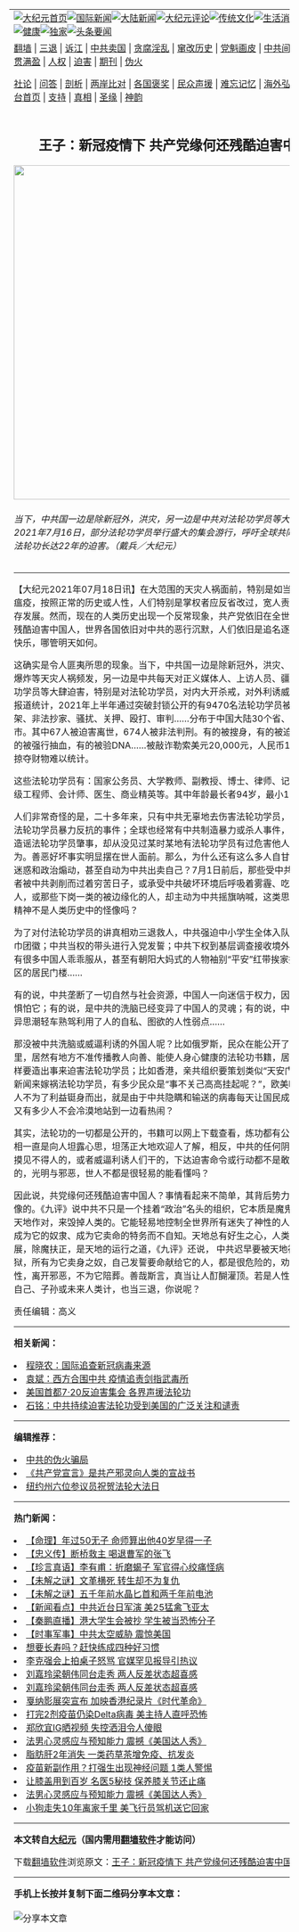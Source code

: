 <a name="1" id="1" target="_blank"></a><span id="1"></span>
<table align=center border="0"><tr><td colspan="2" VALIGN=TOP><a href="https://github.com/vycbrm378/djy/blob/master/gb/nf1351518.md#1"><img src="https://raw.githubusercontent.com/vycbrm378/www/master/t/djy/1.jpg" title="大纪元首页" alt="大纪元首页"></a><a href="https://github.com/vycbrm378/djy/blob/master/gb/n24hr.md#1"><img src="https://raw.githubusercontent.com/vycbrm378/www/master/t/djy/3.jpg" title="国际新闻" alt="国际新闻"></a><a href="https://github.com/vycbrm378/djy/blob/master/gb/nsc413.md#1"><img src="https://raw.githubusercontent.com/vycbrm378/www/master/t/djy/4.jpg" title="大陆新闻" alt="大陆新闻"></a><a href="https://github.com/vycbrm378/djy/blob/master/gb/news392.md#1"><img src="https://raw.githubusercontent.com/vycbrm378/www/master/t/djy/5.jpg" title="大纪元评论" alt="大纪元评论"></a><a href="https://github.com/vycbrm378/djy/blob/master/gb/news2007.md#1"><img src="https://raw.githubusercontent.com/vycbrm378/www/master/t/djy/6.jpg" title="传统文化" alt="传统文化"></a><a href="https://github.com/vycbrm378/djy/blob/master/gb/news2008.md#1"><img src="https://raw.githubusercontent.com/vycbrm378/www/master/t/djy/7.jpg" title="生活消费" alt="生活消费"></a><a href="https://github.com/vycbrm378/djy/blob/master/gb/ncyule.md#1"><img src="https://raw.githubusercontent.com/vycbrm378/www/master/t/djy/8.jpg" title="娱乐休闲" alt="娱乐休闲"></a><a href="https://github.com/vycbrm378/djy/blob/master/gb/nsc1002.md#1"><img src="https://raw.githubusercontent.com/vycbrm378/www/master/t/djy/9.jpg" title="健康" alt="健康"></a><a href="https://github.com/vycbrm378/djy/blob/master/gb/nf6092.md#1"><img src="https://raw.githubusercontent.com/vycbrm378/www/master/t/djy/10a.jpg" title="独家" alt="独家"></a><a href="https://github.com/vycbrm378/djy/blob/master/gb/nf4514.md#1"><img src="https://raw.githubusercontent.com/vycbrm378/www/master/t/djy/12a.jpg" title="头条要闻" alt="头条要闻"></a></td></tr>
<tr><td colspan="2" VALIGN=TOP><a target="_blank" href="https://github.com/vycbrm378/www/blob/master/README.md?zsrh#1">翻墙</a> | <a target="_blank" href="https://github.com/vycbrm378/djy/blob/master/gb/nf5657.md#1">三退</a> | <a target="_blank" href="https://github.com/vycbrm378/djy/blob/master/gb/nf6124.md#1">诉江</a> | <a target="_blank" href="https://github.com/vycbrm378/djy/blob/master/gb/nf1176117.md#1">中共卖国</a> | <a target="_blank" href="https://github.com/vycbrm378/djy/blob/master/gb/nf5773.md#1">贪腐淫乱</a> | <a target="_blank" href="https://github.com/vycbrm378/djy/blob/master/gb/nf1176115.md#1">窜改历史</a> | <a target="_blank" href="https://github.com/vycbrm378/djy/blob/master/gb/nf1176107.md#1">党魁画皮</a> | <a target="_blank" href="https://github.com/vycbrm378/djy/blob/master/gb/nf1320400.md#1">中共间谍</a> | <a target="_blank" href="https://github.com/vycbrm378/djy/blob/master/gb/nf1176114.md#1">破坏传统</a> | <a target="_blank" href="https://github.com/vycbrm378/ntdtv/blob/master/gb/prog447_1.md#1">恶贯满盈</a> | <a target="_blank" href="https://github.com/vycbrm378/djy/blob/master/gb/ncid278.md#1">人权</a> | <a target="_blank" href="https://github.com/vycbrm378/djy/blob/master/gb/nf1176111.md#1">迫害</a> | <a target="_blank" href="https://gitlab.com/szzdlab/mh-qikan/blob/master/README.md#1">期刊</a> | <a target="_blank" href="https://github.com/vycbrm378/djy/blob/master/gb/nf5562.md#1">伪火</a></p><p><a target="_blank" href="https://github.com/vycbrm378/djy/blob/master/gb/9p.md#1">社论</a> | <a target="_blank" href="https://github.com/vycbrm378/djy/blob/master/gb/nf4378.md#1">问答</a> | <a target="_blank" href="https://github.com/vycbrm378/djy/blob/master/gb/nf5792.md#1">剖析</a> | <a target="_blank" href="https://github.com/vycbrm378/djy/blob/master/gb/nf5735.md#1">两岸比对</a> | <a target="_blank" href="https://github.com/vycbrm378/djy/blob/master/gb/nf6119.md#1">各国褒奖</a> | <a target="_blank" href="https://github.com/vycbrm378/djy/blob/master/gb/nf6120.md#1">民众声援</a> | <a target="_blank" href="https://github.com/vycbrm378/djy/blob/master/gb/nf1188594.md#1">难忘记忆</a> | <a target="_blank" href="https://github.com/vycbrm378/djy/blob/master/gb/nf3180.md#1">海外弘传</a> | <a target="_blank" href="https://github.com/vycbrm378/djy/blob/master/gb/nf5410.md#1">万人上访</a> | <a target="_blank" href="https://github.com/vycbrm378/www/blob/master/README.md?zsrh#1">平台首页</a> | <a target="_blank" href="https://github.com/vycbrm378/djy/blob/master/gb/nf4386.md#1">支持</a> | <a target="_blank" href="https://github.com/vycbrm378/djy/blob/master/gb/nf4389.md#1">真相</a> | <a target="_blank" href="https://github.com/vycbrm378/djy/blob/master/gb/nf5790.md#1">圣缘</a> | <a target="_blank" href="https://github.com/vycbrm378/djy/blob/master/gb/nf4786.md#1">神韵</a></td></tr>
<tr><td VALIGN=TOP width="626"><h2 align=center>王子：新冠疫情下 共产党缘何还残酷迫害中国人</h2>
<img width="600" src="https://i.epochtimes.com/assets/uploads/2021/07/id13096681-2107161524011973-1-.jpeg" />
<h6>当下，中共国一边是除新冠外，洪灾，另一边是中共对法轮功学员等大肆迫害。图：2021年7月16日，部分法轮功学员举行盛大的集会游行，呼吁全球共同制止中共对法轮功长达22年的迫害。（戴兵／大纪元）
</h6>
<hr>
	<p>【大纪元2021年07月18日讯】在大范围的天灾人祸面前，特别是如当下天天死人的瘟疫，按照正常的历史或人性，人们特别是掌权者应反省改过，宽人责己，以谋求生存发展。然而，现在的人类历史出现一个反常现象，共产党依旧在全世界耀武扬霸，残酷迫害中国人，世界各国依旧对中共的恶行沉默，人们依旧是追名逐利，只图眼前快乐，哪管明天如何。</p>
<p>这确实是令人匪夷所思的现象。当下，中共国一边是除新冠外，<ahref="https://github.com/vycbrm378/djy/blob/master/gb/tag/%E6%B4%AA%E7%81%BE.md#1">洪灾</a>、酷暑、<ahref="https://github.com/vycbrm378/djy/blob/master/gb/tag/%E8%B9%8B%E6%A5%BC.md#1">蹋楼</a>、爆炸等天灾人祸频发，另一边是中共每天对正义媒体人、上访人员、疆人港民、<ahref="https://github.com/vycbrm378/djy/blob/master/gb/tag/%E6%B3%95%E8%BD%AE%E5%8A%9F%E5%AD%A6%E5%91%98.md#1">法轮功学员</a>等大肆迫害，特别是对法轮功学员，对内大开杀戒，对外利诱威逼。据明慧网报道统计，2021年上半年通过突破封锁公开的有9470名法轮功学员被中共当局绑架、非法抄家、骚扰、关押、殴打、审判……分布于中国大陆30个省、自治区、直辖市。其中67人被迫害离世，674人被非法判刑。有的被搜身，有的被迫离家流浪，有的被强行抽血，有的被验DNA……被敲诈勒索美元20,000元，人民币1,942,553元，掠夺财物难以统计。</p>
<p>这些<ahref="https://github.com/vycbrm378/djy/blob/master/gb/tag/%E6%B3%95%E8%BD%AE%E5%8A%9F%E5%AD%A6%E5%91%98.md#1">法轮功学员</a>有：国家公务员、大学教师、副教授、博士、律师、记者、警察、高级工程师、会计师、医生、商业精英等。其中年龄最长者94岁，最小12岁。</p>
<p>人们非常奇怪的是，二十多年来，只有中共无辜地去伤害法轮功学员，从来没见过有法轮功学员<ahref="https://github.com/vycbrm378/djy/blob/master/gb/tag/%E6%9A%B4%E5%8A%9B%E5%8F%8D%E6%8A%97.md#1">暴力反抗</a>的事件；全球也经常有中共制造暴力或杀人事件，只有中共诽谤造谣法轮功学员肇事，却从没见过某时某地有法轮功学员有过危害他人或集体的行为。善恶好坏事实明显摆在世人面前。那么，为什么还有这么多人自甘沉迷于中共的迷惑和政治煽动，甚至自动为中共出卖自己？7月1日前后，那些受中共伤害过的，或者被中共剥削而过着穷苦日子，或承受中共破坏环境后呼吸着雾霾、吃着地沟油的人，或那些下岗一类的被边缘化的人，却主动为中共摇旗呐喊，这类思维或分裂式的精神不是人类历史中的怪像吗？</p>
<p>为了对付法轮功学员的讲真相劝三退救人，中共强迫中小学生全体入队入团并挂红领巾团徽；中共当权的带头进行入党发誓；中共下权到基层调查接收境外电话者……就有很多中国人乖乖服从，甚至有朝阳大妈式的人物袖别“平安”红带挨家挨户的去敲小区的居民门楼……</p>
<p>有的说，中共垄断了一切自然与社会资源，中国人一向迷信于权力，因此有大量的人惧怕它；有的说，是中共的洗脑已经变异了中国人的灵魂；有的说，中共利用现代变异思潮轻车熟驾利用了人的自私、图欲的人性弱点……</p>
<p>那没被中共洗脑或威逼利诱的外国人呢？比如俄罗斯，民众在能公开了解真相的环境里，居然有地方不准传播教人向善、能使人身心健康的法轮功书籍，居然也如中共一样要造出事来迫害法轮功学员；比如香港，亲共组织要策划类似“天安门自焚”暴力伪新闻来嫁祸法轮功学员，有多少民众是“事不关己高高挂起呢？”，欧美呢？又有多少人不为了利益铤身而出，就是由于中共隐瞒和输送的病毒每天让国民成千上百死去，又有多少人不会冷漠地站到一边看热闹？</p>
<p>其实，法轮功的一切都是公开的，书籍可以网上下载查看，炼功都有公开的点，讲真相一直是向人坦露心思，坦荡正大地欢迎人了解，相反，中共的任何阴谋都是偷偷摸摸见不得人的，或者威逼利诱人们干的，下达迫害命令或行动都不是敢让社会知道的，光明与邪恶，世人不都是很轻易的能看懂吗？</p>
<p>因此说，共党缘何还残酷迫害中国人？事情看起来不简单，其背后势力不是人所能想像的。《九评》说中共不只是一个挂着“政治”名头的组织，它本质是魔鬼，专门与神佛天地作对，来毁掉人类的。它能轻易地控制全世界所有迷失了神性的人，轻易地让人成为它的奴隶、成为它卖命的特务而不自知。天地总有好生之心，人类总要延续发展，除魔扶正，是天地的运行之道，《九评》还说， 中共迟早要被天地神佛打入地狱，所有为它卖身之奴，自己发誓要命献给它的人，都是很危险的，劝人能醒悟本性，离开邪恶，不为它陪葬。善哉斯言，真当让人酊醐灌顶。若是人性良知尚存，为自己、子孙或未来人类计，也当三退，你说呢？</p>
<p>责任编辑：高义</p>
	
<hr>


<strong>相关新闻：</strong>
<li><a href="https://github.com/vycbrm378/djy/blob/master/gb/21/6/2/n12993057.md#1">程晓农：国际追查新冠病毒来源</a></li>
<li><a href="https://github.com/vycbrm378/djy/blob/master/gb/21/6/17/n13028059.md#1">袁斌：西方合围中共 疫情追责剑指武毒所</a></li>
<li><a href="https://github.com/vycbrm378/djy/blob/master/gb/21/7/16/n13093900.md#1">美国首都7·20反迫害集会 各界声援法轮功</a></li>
<li><a href="https://github.com/vycbrm378/djy/blob/master/gb/21/7/17/n13095076.md#1">石铭：中共持续迫害法轮功受到美国的广泛关注和谴责</a></li>
<hr>


<strong>编辑推荐：</strong>
<li><a href="https://github.com/vycbrm378/djy/blob/master/gb/16/1/21/n4622075.md?dfh#1" target="_blank">中共的伪火骗局</a></li><li><a href="https://github.com/tsiac2612/djy/blob/master/gb/18/6/17/n10491587.md#1" target="_blank">《共产党宣言》是共产邪灵向人类的宣战书</a></li><li><a href="https://github.com/tsiac2612/djy/blob/master/gb/19/5/30/n11289569.md#1" target="_blank">纽约州六位参议员祝贺法轮大法日</a></li>
<hr>

<strong>热门新闻：</strong>
<li><a href="https://github.com/vycbrm378/djy/blob/master/gb/21/7/7/n13073680.md#1">【命理】年过50无子 命师算出他40岁早得一子</a></li>
<li><a href="https://github.com/vycbrm378/djy/blob/master/gb/21/7/8/n13077166.md#1">【忠义传】断桥救主 喝退曹军的张飞</a></li>
<li><a href="https://github.com/vycbrm378/djy/blob/master/gb/21/7/11/n13082243.md#1">【珍言真语】李有甫：折磨蝎子 军官得心绞痛怪病</a></li>
<li><a href="https://github.com/vycbrm378/djy/blob/master/gb/21/7/15/n13091924.md#1">【未解之谜】文革横死 转生却不为复仇</a></li>
<li><a href="https://github.com/vycbrm378/djy/blob/master/gb/21/7/9/n13079542.md#1">【未解之谜】五千年前水晶匕首和两千年前电池</a></li>
<li><a href="https://github.com/vycbrm378/djy/blob/master/gb/21/7/16/n13094168.md#1">【新闻看点】中共近台日军演 美25猛禽飞亚太</a></li>
<li><a href="https://github.com/vycbrm378/djy/blob/master/gb/21/7/16/n13094364.md#1">【秦鹏直播】港大学生会被抄 学生被当恐怖分子</a></li>
<li><a href="https://github.com/vycbrm378/djy/blob/master/gb/21/7/17/n13094978.md#1">【时事军事】中共太空威胁 震惊美国</a></li>
<li><a href="https://github.com/vycbrm378/djy/blob/master/gb/21/7/16/n13092354.md#1">想要长寿吗？赶快练成四种好习惯</a></li>
<li><a href="https://github.com/vycbrm378/djy/blob/master/gb/21/7/16/n13092396.md#1">李克强会上拍桌子怒骂 官媒罕见报导引热议</a></li>
<li><a href="https://github.com/vycbrm378/djy/blob/master/gb/21/7/15/n13091975.md#1">刘嘉玲梁朝伟同台走秀 两人反差状态超喜感</a></li>
<li><a href="https://github.com/vycbrm378/djy/blob/master/gb/21/7/15/n13091975.md#1">刘嘉玲梁朝伟同台走秀 两人反差状态超喜感</a></li>
<li><a href="https://github.com/vycbrm378/djy/blob/master/gb/21/7/15/n13091804.md#1">戛纳影展突宣布 加映香港纪录片《时代革命》</a></li>
<li><a href="https://github.com/vycbrm378/djy/blob/master/gb/21/7/16/n13094300.md#1">打完2剂疫苗仍染Delta病毒 美主持人直呼恐怖</a></li>
<li><a href="https://github.com/vycbrm378/djy/blob/master/gb/21/7/16/n13094169.md#1">郑欣宜IG晒视频 失控洒泪令人傻眼</a></li>
<li><a href="https://github.com/vycbrm378/djy/blob/master/gb/21/7/15/n13090127.md#1">法男心灵感应与预知能力 震撼《美国达人秀》</a></li>
<li><a href="https://github.com/vycbrm378/djy/blob/master/gb/21/7/15/n13091712.md#1">脂肪肝2年消失 一类药草茶增免疫、抗发炎</a></li>
<li><a href="https://github.com/vycbrm378/djy/blob/master/gb/21/7/15/n13089763.md#1">疫苗新副作用？打强生出现神经问题 1类人警惕</a></li>
<li><a href="https://github.com/vycbrm378/djy/blob/master/gb/21/7/13/n13086670.md#1">让膝盖用到百岁 名医5秘技 保养膝关节还止痛</a></li>
<li><a href="https://github.com/vycbrm378/djy/blob/master/gb/21/7/15/n13090127.md#1">法男心灵感应与预知能力 震撼《美国达人秀》</a></li>
<li><a href="https://github.com/vycbrm378/djy/blob/master/gb/21/7/16/n13092923.md#1">小狗走失10年离家千里 美飞行员驾机送它回家</a></li>
<hr>

<strong>本文转自<a href="https://www.epochtimes.com">大纪元</a>（国内需用<a href="https://github.com/vycbrm378/www/blob/master/README.md#8">翻墙软件</a>才能访问）</strong><p>下载<a href="https://github.com/vycbrm378/www/blob/master/README.md#8">翻墙软件</a>浏览原文：<a href="https://www.epochtimes.com/gb/21/7/18/n13096671.htm">王子：新冠疫情下 共产党缘何还残酷迫害中国人</a></p><hr>

<strong>手机上长按并复制下面二维码分享本文章：</strong><br><br><img src="https://chart.apis.google.com/chart?cht=qr&chs=240x240&choe=UTF-8&chld=M|2&chl=https://github.com/vycbrm378/djy/blob/master/gb/21/7/18/n13096671.md%231" title="分享本文章"></td><td VALIGN=TOP><a href="https://github.com/vycbrm378/djy/blob/master/gb/16/1/21/n4622075.md?dfh#1" target="_blank"><img src="https://raw.githubusercontent.com/vycbrm378/djy/master/gb/300/wei-f1.jpg" title="中共的伪火骗局"  alt="中共的伪火骗局"></a><br><a href="https://github.com/vycbrm378/www/blob/master/README.md?dfh#9" target="_blank"><img src="https://raw.githubusercontent.com/vycbrm378/djy/master/gb/300/yong-h.jpg" title="永恒的见证"  alt="永恒的见证"></a><br><a href="https://github.com/vycbrm378/djy/blob/master/gb/13/9/29/n3974789.md?dfh#1" target="_blank"><img src="https://raw.githubusercontent.com/vycbrm378/djy/master/gb/300/shang-lnz.jpg" title="善良女子被中共投男牢"  alt="善良女子被中共投男牢"></a><br><a href="https://github.com/vycbrm378/djy/blob/master/gb/16/3/16/n4663449.md?dfh#1" target="_blank"><img src="https://raw.githubusercontent.com/vycbrm378/djy/master/gb/300/huo-z3.jpg" title="警卫目击活摘器官"  alt="警卫目击活摘器官"></a><br><a href="https://github.com/vycbrm378/djy/blob/master/gb/16/8/7/n8177641.md?dfh#1" target="_blank"><img src="https://raw.githubusercontent.com/vycbrm378/djy/master/gb/300/huo-z4.jpg" title="证人描述活摘恐怖"  alt="证人描述活摘恐怖"></a><br><a href="https://github.com/vycbrm378/djy/blob/master/gb/10/4/19/n2881569.md?dfh#1" target="_blank"><img src="https://raw.githubusercontent.com/vycbrm378/djy/master/gb/300/huo-z1.jpg" title="揭开活摘器官黑幕"  alt="揭开活摘器官黑幕"></a><br><a href="https://github.com/vycbrm378/djy/blob/master/gb/10/11/7/n3077476.md?dfh#1" target="_blank"><img src="https://raw.githubusercontent.com/vycbrm378/djy/master/gb/300/ma-ks.jpg" title="马克思的成魔之路"  alt="马克思的成魔之路"></a><br><a href="https://github.com/vycbrm378/djy/blob/master/gb/14/6/9/n4173977.md?dfh#1" target="_blank"><img src="https://raw.githubusercontent.com/vycbrm378/djy/master/gb/300/chang-zs.jpg" title="藏字石 蕴天机"  alt="藏字石 蕴天机"></a><br><a href="https://github.com/vycbrm378/djy/blob/master/gb/18/5/10/n10381511.md?dfh#1" target="_blank"><img src="https://raw.githubusercontent.com/vycbrm378/djy/master/gb/300/st1.jpg" title="关注三亿人三退"  alt="关注三亿人三退"></a><br><a href="https://github.com/vycbrm378/djy/blob/master/gb/18/3/21/n10237682.md?dfh#1" target="_blank"><img src="https://raw.githubusercontent.com/vycbrm378/djy/master/gb/300/jie-t.jpg" title="解体中共复兴中华"  alt="解体中共复兴中华"></a><br><a href="https://github.com/vycbrm378/djy/blob/master/gb/9/2/9/n2422991.md?dfh#1" target="_blank"><img src="https://raw.githubusercontent.com/vycbrm378/djy/master/gb/300/gao-zs.jpg" title="中共迫害良心律师"  alt="中共迫害良心律师"></a><br><a href="https://github.com/vycbrm378/djy/blob/master/gb/18/12/9/n10900044.md?dfh#1" target="_blank"><img src="https://raw.githubusercontent.com/vycbrm378/djy/master/gb/300/sj1.jpg" title="三百多万人举报江泽民"  alt="三百多万人举报江泽民"></a><br><a href="https://github.com/vycbrm378/djy/blob/master/gb/18/8/28/n10672014.md?dfh#1" target="_blank"><img src="https://raw.githubusercontent.com/vycbrm378/djy/master/gb/300/sj2.jpg" title="这些官员为何起诉江泽民"  alt="这些官员为何起诉江泽民"></a><br><a href="https://github.com/vycbrm378/djy/blob/master/gb/8/12/18/n2367165.md?dfh#1" target="_blank"><img src="https://raw.githubusercontent.com/vycbrm378/djy/master/gb/300/liangan.jpg" title="海峡两岸的强烈对比"  alt="海峡两岸的强烈对比"></a><br><a href="https://github.com/vycbrm378/djy/blob/master/gb/15/12/10/n4593139.md?dfh#1" target="_blank"><img src="https://raw.githubusercontent.com/vycbrm378/djy/master/gb/300/jia-ndzl.jpg" title="加拿大总理的贺信"  alt="加拿大总理的贺信"></a><br><a href="https://github.com/vycbrm378/djy/blob/master/gb/11/6/17/n3289382.md?dfh#1" target="_blank"><img src="https://raw.githubusercontent.com/vycbrm378/djy/master/gb/300/xiao-wd.jpg" title="探寻真相兼听则明"  alt="探寻真相兼听则明"></a><br><a href="https://github.com/vycbrm378/djy/blob/master/gb/18/10/27/n10812623.md?dfh#1" target="_blank"><img src="https://raw.githubusercontent.com/vycbrm378/djy/master/gb/300/yindu.jpg" title="印度媒体报道东方"  alt="印度媒体报道东方"></a><br><a href="https://github.com/vycbrm378/djy/blob/master/gb/18/6/9/n10469652.md?dfh#1" target="_blank"><img src="https://raw.githubusercontent.com/vycbrm378/djy/master/gb/300/xie-j.jpg" title="不一样的海外校园"  alt="不一样的海外校园"></a><br><a href="https://github.com/vycbrm378/djy/blob/master/gb/7/4/5/n1669415.md?dfh#1" target="_blank"><img src="https://raw.githubusercontent.com/vycbrm378/djy/master/gb/300/li-up.jpg" title="从大师到徒弟的传奇"  alt="从大师到徒弟的传奇"></a><br><a href="https://github.com/vycbrm378/djy/blob/master/gb/17/5/26/n9191512.md?dfh#1" target="_blank"><img src="https://raw.githubusercontent.com/vycbrm378/djy/master/gb/300/zfl2.jpg" title="亿万人与东方一本奇书"  alt="亿万人与东方一本奇书"></a><br><a href="https://github.com/vycbrm378/djy/blob/master/gb/13/11/27/n4020290.md?dfh#1" target="_blank"><img src="https://raw.githubusercontent.com/vycbrm378/djy/master/gb/300/zhen-h.jpg" title="大陆见不到的震撼场面"  alt="大陆见不到的震撼场面"></a><br><a href="https://github.com/vycbrm378/djy/blob/master/gb/15/7/17/n4482910.md?dfh#1" target="_blank"><img src="https://raw.githubusercontent.com/vycbrm378/djy/master/gb/300/dalu-sk.jpg" title="人心向善 大陆当初盛况"  alt="人心向善 大陆当初盛况"></a><br><a href="https://github.com/vycbrm378/djy/blob/master/gb/19/1/5/n10955468.md?dfh#1" target="_blank"><img src="https://raw.githubusercontent.com/vycbrm378/djy/master/gb/300/zfl1.jpg" title="追寻真理 这书讲什么"  alt="追寻真理 这书讲什么"></a><br><a href="https://github.com/vycbrm378/www/blob/master/README.md?dfh#1" target="_blank"><img src="https://raw.githubusercontent.com/vycbrm378/djy/master/gb/300/fq1.jpg" title="下载免费翻墙软件"  alt="下载免费翻墙软件"></a><br></td></tr></table>
